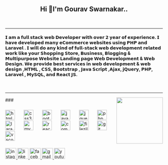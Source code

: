 <h2 align="center">Hi 👋I'm Gourav Swarnakar..</h2>  </br>
<hr>
<h4>𝗜 𝗮𝗺 𝗮 𝗳𝘂𝗹𝗹 𝘀𝘁𝗮𝗰𝗸 𝘄𝗲𝗯 𝗗𝗲𝘃𝗲𝗹𝗼𝗽𝗲𝗿 𝘄𝗶𝘁𝗵 𝗼𝘃𝗲𝗿 𝟮 𝘆𝗲𝗮𝗿 𝗼𝗳 𝗲𝘅𝗽𝗲𝗿𝗶𝗲𝗻𝗰𝗲. 𝗜 𝗵𝗮𝘃𝗲 𝗱𝗲𝘃𝗲𝗹𝗼𝗽𝗲𝗱 𝗺𝗮𝗻𝘆 𝗲𝗖𝗼𝗺𝗺𝗲𝗿𝗰𝗲 𝘄𝗲𝗯𝘀𝗶𝘁𝗲𝘀 𝘂𝘀𝗶𝗻𝗴 𝗣𝗛𝗣 𝗮𝗻𝗱 𝗟𝗮𝗿𝗮𝘃𝗲𝗹 . 𝗜 𝘄𝗶𝗹𝗹 𝗱𝗼 𝗮𝗻𝘆 𝗸𝗶𝗻𝗱 𝗼𝗳 𝗳𝘂𝗹𝗹-𝘀𝘁𝗮𝗰𝗸 𝘄𝗲𝗯 𝗱𝗲𝘃𝗲𝗹𝗼𝗽𝗺𝗲𝗻𝘁 𝗿𝗲𝗹𝗮𝘁𝗲𝗱 𝘄𝗼𝗿𝗸 𝗹𝗶𝗸𝗲 𝘆𝗼𝘂𝗿 𝗦𝗵𝗼𝗽𝗽𝗶𝗻𝗴 𝗦𝘁𝗼𝗿𝗲, 𝗕𝘂𝘀𝗶𝗻𝗲𝘀𝘀, 𝗕𝗹𝗼𝗴𝗴𝗶𝗻𝗴 & 𝗠𝘂𝗹𝘁𝗶𝗽𝘂𝗿𝗽𝗼𝘀𝗲 𝗪𝗲𝗯𝘀𝗶𝘁𝗲 𝗟𝗮𝗻𝗱𝗶𝗻𝗴 𝗽𝗮𝗴𝗲 𝗪𝗲𝗯 𝗗𝗲𝘃𝗲𝗹𝗼𝗽𝗺𝗲𝗻𝘁 & 𝗪𝗲𝗯 𝗗𝗲𝘀𝗶𝗴𝗻. 𝗪𝗲 𝗽𝗿𝗼𝘃𝗶𝗱𝗲 𝗯𝗲𝘀𝘁 𝘀𝗲𝗿𝘃𝗶𝗰𝗲𝘀 𝗶𝗻 𝘄𝗲𝗯 𝗱𝗲𝘃𝗲𝗹𝗼𝗽𝗺𝗲𝗻𝘁 & 𝘄𝗲𝗯 𝗱𝗲𝘀𝗶𝗴𝗻 ,𝗛𝗧𝗠𝗟 , 𝗖𝗦𝗦, 𝗕𝗼𝗼𝘁𝘀𝘁𝗿𝗮𝗽 , 𝗝𝗮𝘃𝗮 𝗦𝗰𝗿𝗶𝗽𝘁 ,𝗔𝗷𝗮𝘅, 𝗷𝗤𝘂𝗲𝗿𝘆, 𝗣𝗛𝗣, 𝗟𝗮𝗿𝗮𝘃𝗲𝗹 , 𝗠𝘆𝗦𝗤𝗟, 𝗮𝗻𝗱 𝗥𝗲𝗮𝗰𝘁 𝗝𝗦.</h4>
<br> <hr>
###

<img align="right" height="148" src="https://kyptronix.us/images/webp/Gourav-Swarnakar%20(1).webp"  />

###

<div align="left">
  <img src="https://cdn.jsdelivr.net/gh/devicons/devicon/icons/html5/html5-original.svg" height="31" alt="html5 logo"  />
  <img width="20" />
  <img src="https://cdn.jsdelivr.net/gh/devicons/devicon/icons/css3/css3-original.svg" height="31" alt="css3 logo"  />
  <img width="20" />
  <img src="https://cdn.jsdelivr.net/gh/devicons/devicon/icons/bootstrap/bootstrap-original.svg" height="31" alt="bootstrap logo"  />
  <img width="20" />
  <img src="https://cdn.jsdelivr.net/gh/devicons/devicon/icons/javascript/javascript-original.svg" height="31" alt="javascript logo"  />
  <img width="20" />
  <img src="https://cdn.jsdelivr.net/gh/devicons/devicon/icons/jquery/jquery-original.svg" height="31" alt="jquery logo"  />
  <img width="20" />
  <img src="https://cdn.jsdelivr.net/gh/devicons/devicon/icons/php/php-original.svg" height="31" alt="php logo"  />
  <img width="20" />
  <img src="https://cdn.jsdelivr.net/gh/devicons/devicon/icons/laravel/laravel-plain.svg" height="31" alt="laravel logo"  />
  <img width="20" />
  <img src="https://cdn.jsdelivr.net/gh/devicons/devicon/icons/mysql/mysql-original.svg" height="31" alt="mysql logo"  />
  <img width="20" />
  <img src="https://cdn.jsdelivr.net/gh/devicons/devicon/icons/react/react-original.svg" height="31" alt="react logo"  />
  <img width="20" />
  <img src="https://cdn.jsdelivr.net/gh/devicons/devicon/icons/composer/composer-original.svg" height="31" alt="composer logo"  />
  <img width="20" />
  <img src="https://cdn.jsdelivr.net/gh/devicons/devicon/icons/filezilla/filezilla-plain.svg" height="31" alt="filezilla logo"  />
  <img width="20" />
  <img src="https://cdn.jsdelivr.net/gh/devicons/devicon/icons/git/git-original.svg" height="31" alt="git logo"  />
  <img width="20" />
  <img src="https://cdn.jsdelivr.net/gh/devicons/devicon/icons/vscode/vscode-original.svg" height="31" alt="vscode logo"  />
</div>

###

<div align="left">
  <a href="https://www.instagram.com/itz_g0urav/" target="_blank">
    <img src="https://img.shields.io/static/v1?message=Instagram&logo=instagram&label=&color=E4405F&logoColor=white&labelColor=&style=for-the-badge" height="35" alt="instagram logo"  />
  </a>
  <a href="https://in.linkedin.com/in/gourav-swarnakar-089190247" target="_blank">
    <img src="https://img.shields.io/static/v1?message=LinkedIn&logo=linkedin&label=&color=0077B5&logoColor=white&labelColor=&style=for-the-badge" height="35" alt="linkedin logo"  />
  </a>
  <a href="https://www.facebook.com/itzXGourav/" target="_blank">
    <img src="https://img.shields.io/static/v1?message=Facebook&logo=facebook&label=&color=1877F2&logoColor=white&labelColor=&style=for-the-badge" height="35" alt="facebook logo"  />
  </a>
  <a href="softwaredevelopergourav@gmail.com" target="_blank">
    <img src="https://img.shields.io/static/v1?message=Gmail&logo=gmail&label=&color=D14836&logoColor=white&labelColor=&style=for-the-badge" height="35" alt="gmail logo"  />
  </a>
  <img src="https://img.shields.io/static/v1?message=Youtube&logo=youtube&label=&color=FF0000&logoColor=white&labelColor=&style=for-the-badge" height="35" alt="youtube logo"  />
</div>

###
